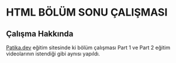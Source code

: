 # HTML BÖLÜM SONU ÇALIŞMASI
## Çalışma Hakkında
[Patika.dev](https://patika-prod.s3.eu-central-1.amazonaws.com/staticFiles/patikaLogo.png) eğitim sitesinde ki bölüm çalışması Part 1  ve Part 2 eğitim videolarının istendiği gibi aynısı yapıldı.